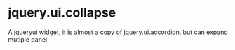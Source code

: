 jquery.ui.collapse
==================

A jqueryui widget, it is almost a copy of jquery.ui.accordion, but can expand mutiple panel.
